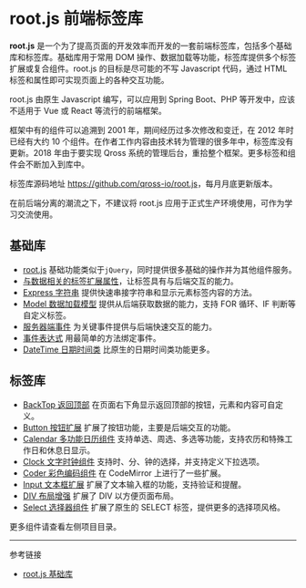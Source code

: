 # root.js 前端标签库

**root.js** 是一个为了提高页面的开发效率而开发的一套前端标签库，包括多个基础库和标签库。基础库用于常用 DOM 操作、数据加载等功能，标签库提供多个标签扩展或复合组件。root.js 的目标是尽可能的不写 Javascript 代码，通过 HTML 标签和属性即可实现页面上的各种交互功能。

root.js 由原生 Javascript 编写，可以应用到 Spring Boot、PHP 等开发中，应该不适用于 Vue 或 React 等流行的前端框架。

框架中有的组件可以追溯到 2001 年，期间经历过多次修改和变迁，在 2012 年时已经有大约 10 个组件。在作者工作内容由技术转为管理的很多年中，标签库没有更新。2018 年由于要实现 Qross 系统的管理后台，重拾整个框架。更多标签和组件会不断加入到库中。

标签库源码地址 <https://github.com/qross-io/root.js>，每月月底更新版本。

在前后端分离的潮流之下，不建议将 root.js 应用于正式生产环境使用，可作为学习交流使用。

## 基础库

* [root.js](/root.js/root.md) 基础功能类似于`jQuery`，同时提供很多基础的操作并为其他组件服务。
* [与数据相关的标签扩展属性](/root.js/data.md)，让标签具有与后端交互的能力。
* [Express 字符串](/root.js/express.md) 提供快速串接字符串和显示元素标签内容的方法。
* [Model 数据加载模型](/root.js/model.md) 提供从后端获取数据的能力，支持 FOR 循环、IF 判断等自定义标签。
* [服务器端事件](/root.js/server.md) 为关键事件提供与后端快速交互的能力。
* [事件表达式](/root.js/event.md) 用最简单的方法绑定事件。
* [DateTime 日期时间类](/root.js/datetime.md) 比原生的日期时间类功能更多。

## 标签库

* [BackTop 返回顶部](/root.js/backtop.md)  在页面右下角显示返回顶部的按钮，元素和内容可自定义。
* [Button 按钮扩展](/root.js/button.md) 扩展了按钮功能，主要是后端交互的功能。
* [Calendar 多功能日历组件](/root.js/calendar.md) 支持单选、周选、多选等功能，支持农历和特殊工作日和休息日显示。
* [Clock 文字时钟组件](/root.js/clock.md) 支持时、分、钟的选择，并支持定义下拉选项。
* [Coder 彩色编码组件](/root.js/coder.md) 在 CodeMirror 上进行了一些扩展。
* [Input 文本框扩展](/root.js/input.md) 扩展了文本输入框的功能，支持验证和提醒。
* [DIV 布局增强](/root.js/div.md) 扩展了 DIV 以方便页面布局。
* [Select 选择器组件](/root.js/select.md) 扩展了原生的 SELECT 标签，提供更多的选择项风格。

更多组件请查看左侧项目目录。

---
参考链接

* [root.js 基础库](/root.js/root.md)